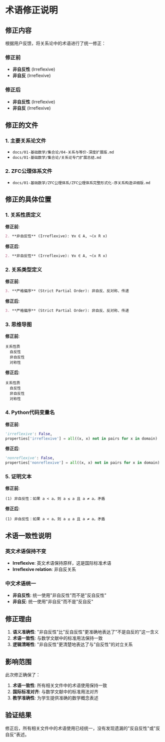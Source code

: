 # 术语修正说明

## 修正内容

根据用户反馈，将关系论中的术语进行了统一修正：

### 修正前

- **非自反性** (Irreflexive)
- **非自反** (Irreflexive)

### 修正后

- **非自反性** (Irreflexive)
- **非自反** (Irreflexive)

## 修正的文件

### 1. 主要关系论文件

- `docs/01-基础数学/集合论/04-关系与等价-深度扩展版.md`
- `docs/01-基础数学/集合论/关系论专门扩展总结.md`

### 2. ZFC公理体系文件

- `docs/01-基础数学/ZFC公理体系/ZFC公理体系完整形式化-序关系构造详细版.md`

## 修正的具体位置

### 1. 关系性质定义

**修正前**:

```markdown
2. **非自反性** (Irreflexive): ∀x ∈ A, ¬(x R x)
```

**修正后**:

```markdown
2. **非自反性** (Irreflexive): ∀x ∈ A, ¬(x R x)
```

### 2. 关系类型定义

**修正前**:

```markdown
3. **严格偏序** (Strict Partial Order): 非自反、反对称、传递
```

**修正后**:

```markdown
3. **严格偏序** (Strict Partial Order): 非自反、反对称、传递
```

### 3. 思维导图

**修正前**:

```mermaid
关系性质
  自反性
  非自反性
  对称性
```

**修正后**:

```mermaid
关系性质
  自反性
  非自反性
  对称性
```

### 4. Python代码变量名

**修正前**:

```python
'irreflexive': False,
properties['irreflexive'] = all((x, x) not in pairs for x in domain)
```

**修正后**:

```python
'nonreflexive': False,
properties['nonreflexive'] = all((x, x) not in pairs for x in domain)
```

### 5. 证明文本

**修正前**:

```text
(1) 非自反性：如果 a < a，则 a ≤ a 且 a ≠ a，矛盾
```

**修正后**:

```text
(1) 非自反性：如果 a < a，则 a ≤ a 且 a ≠ a，矛盾
```

## 术语一致性说明

### 英文术语保持不变

- **Irreflexive**: 英文术语保持原样，这是国际标准术语
- **Irreflexive relation**: 非自反关系

### 中文术语统一

- **非自反性**: 统一使用"非自反性"而不是"反自反性"
- **非自反**: 统一使用"非自反"而不是"反自反"

## 修正理由

1. **语义准确性**: "非自反性"比"反自反性"更准确地表达了"不是自反的"这一含义
2. **术语一致性**: 与数学文献中的标准用法保持一致
3. **逻辑清晰性**: "非自反性"更清楚地表达了与"自反性"的对立关系

## 影响范围

此次修正确保了：

1. **术语一致性**: 所有相关文件中的术语使用保持一致
2. **国际标准对齐**: 与数学文献中的标准用法对齐
3. **教学准确性**: 为学生提供准确的数学概念表述

## 验证结果

修正后，所有相关文件中的术语使用已经统一，没有发现遗漏的"反自反性"或"反自反"表述。
